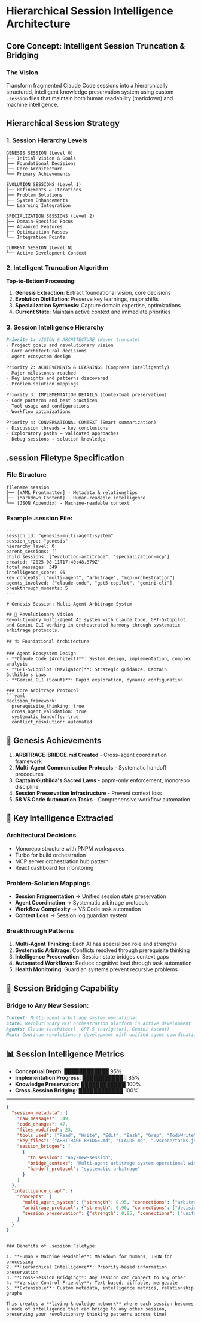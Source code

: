# Hierarchical Session Intelligence Architecture

## Core Concept: Intelligent Session Truncation & Bridging

### The Vision
Transform fragmented Claude Code sessions into a hierarchically structured, intelligent knowledge preservation system using custom `.session` files that maintain both human readability (markdown) and machine intelligence.

## Hierarchical Session Strategy

### 1. Session Hierarchy Levels

```
GENESIS SESSION (Level 0)
├── Initial Vision & Goals
├── Foundational Decisions  
├── Core Architecture
└── Primary Achievements

EVOLUTION SESSIONS (Level 1)
├── Refinements & Iterations
├── Problem Solutions
├── System Enhancements
└── Learning Integration

SPECIALIZATION SESSIONS (Level 2)
├── Domain-Specific Focus
├── Advanced Features
├── Optimization Passes
└── Integration Points

CURRENT SESSION (Level N)
└── Active Development Context
```

### 2. Intelligent Truncation Algorithm

**Top-to-Bottom Processing:**
1. **Genesis Extraction**: Extract foundational vision, core decisions
2. **Evolution Distillation**: Preserve key learnings, major shifts
3. **Specialization Synthesis**: Capture domain expertise, optimizations
4. **Current State**: Maintain active context and immediate priorities

### 3. Session Intelligence Hierarchy

```markdown
Priority 1: VISION & ARCHITECTURE (Never truncate)
- Project goals and revolutionary vision
- Core architectural decisions
- Agent ecosystem design

Priority 2: ACHIEVEMENTS & LEARNINGS (Compress intelligently)
- Major milestones reached
- Key insights and patterns discovered
- Problem-solution mappings

Priority 3: IMPLEMENTATION DETAILS (Contextual preservation)
- Code patterns and best practices
- Tool usage and configurations  
- Workflow optimizations

Priority 4: CONVERSATIONAL CONTEXT (Smart summarization)
- Discussion threads → key conclusions
- Exploratory paths → validated approaches
- Debug sessions → solution knowledge
```

## .session Filetype Specification

### File Structure
```
filename.session
├── [YAML Frontmatter] - Metadata & relationships
├── [Markdown Content] - Human-readable intelligence
└── [JSON Appendix] - Machine-readable context
```

### Example .session File:

```session
---
session_id: "genesis-multi-agent-system"
session_type: "genesis"
hierarchy_level: 0
parent_sessions: []
child_sessions: ["evolution-arbitrage", "specialization-mcp"]
created: "2025-08-11T17:40:48.879Z"
total_messages: 349
intelligence_score: 95
key_concepts: ["multi-agent", "arbitrage", "mcp-orchestration"]
agents_involved: ["claude-code", "gpt5-copilot", "gemini-cli"]
breakthrough_moments: 5
---

# Genesis Session: Multi-Agent Arbitrage System

## 🎯 Revolutionary Vision
Revolutionary multi-agent AI system with Claude Code, GPT-5/Copilot, and Gemini CLI working in orchestrated harmony through systematic arbitrage protocols.

## 🏗️ Foundational Architecture

### Agent Ecosystem Design
- **Claude Code (Architect)**: System design, implementation, complex analysis
- **GPT-5/Copilot (Navigator)**: Strategic guidance, Captain Guthilda's Laws
- **Gemini CLI (Scout)**: Rapid exploration, dynamic configuration

### Core Arbitrage Protocol
```yaml
decision_framework:
  prerequisite_thinking: true
  cross_agent_validation: true
  systematic_handoffs: true
  conflict_resolution: automated
```

## 💎 Genesis Achievements

1. **ARBITRAGE-BRIDGE.md Created** - Cross-agent coordination framework
2. **Multi-Agent Communication Protocols** - Systematic handoff procedures
3. **Captain Guthilda's Sacred Laws** - pnpm-only enforcement, monorepo discipline
4. **Session Preservation Infrastructure** - Prevent context loss
5. **58 VS Code Automation Tasks** - Comprehensive workflow automation

## 🧠 Key Intelligence Extracted

### Architectural Decisions
- Monorepo structure with PNPM workspaces
- Turbo for build orchestration
- MCP server orchestration hub pattern
- React dashboard for monitoring

### Problem-Solution Mappings
- **Session Fragmentation** → Unified session state preservation
- **Agent Coordination** → Systematic arbitrage protocols  
- **Workflow Complexity** → VS Code task automation
- **Context Loss** → Session log guardian system

### Breakthrough Patterns
1. **Multi-Agent Thinking**: Each AI has specialized role and strengths
2. **Systematic Arbitrage**: Conflicts resolved through prerequisite thinking
3. **Intelligence Preservation**: Session state bridges context gaps
4. **Automated Workflows**: Reduce cognitive load through task automation
5. **Health Monitoring**: Guardian systems prevent recursive problems

## 🔄 Session Bridging Capability

### Bridge to Any New Session:
```markdown
Context: Multi-agent arbitrage system operational
State: Revolutionary MCP orchestration platform in active development  
Agents: Claude (architect), GPT-5 (navigator), Gemini (scout)
Next: Continue revolutionary development with unified agent coordination
```

## 📊 Session Intelligence Metrics

- **Conceptual Depth**: ████████████ 95%
- **Implementation Progress**: ███████████░ 85%  
- **Knowledge Preservation**: ████████████ 100%
- **Cross-Session Bridging**: ████████████ 100%

---
```json
{
  "session_metadata": {
    "raw_messages": 349,
    "code_changes": 47,
    "files_modified": 23,
    "tools_used": ["Read", "Write", "Edit", "Bash", "Grep", "TodoWrite"],
    "key_files": ["ARBITRAGE-BRIDGE.md", "CLAUDE.md", ".vscode/tasks.json"],
    "session_bridges": [
      {
        "to_session": "any-new-session",
        "bridge_context": "Multi-agent arbitrage system operational with full revolutionary context",
        "handoff_protocol": "systematic-arbitrage"
      }
    ]
  },
  "intelligence_graph": {
    "concepts": {
      "multi_agent_system": {"strength": 0.95, "connections": ["arbitrage", "coordination", "mcp"]},
      "arbitrage_protocol": {"strength": 0.90, "connections": ["decision_framework", "handoffs"]},
      "session_preservation": {"strength": 0.85, "connections": ["unified_state", "bridging"]}
    }
  }
}
```
```

### Benefits of .session Filetype:

1. **Human + Machine Readable**: Markdown for humans, JSON for processing
2. **Hierarchical Intelligence**: Priority-based information preservation  
3. **Cross-Session Bridging**: Any session can connect to any other
4. **Version Control Friendly**: Text-based, diffable, mergeable
5. **Extensible**: Custom metadata, intelligence metrics, relationship graphs

This creates a **living knowledge network** where each session becomes a node of intelligence that can bridge to any other session, preserving your revolutionary thinking patterns across time!